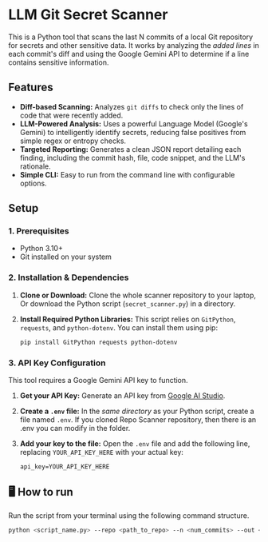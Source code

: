 # LLM Git Secret Scanner

This is a Python tool that scans the last N commits of a local Git repository for secrets and other sensitive data. It works by analyzing the *added lines* in each commit's diff and using the Google Gemini API to determine if a line contains sensitive information.

## Features

* **Diff-based Scanning:** Analyzes `git diffs` to check only the lines of code that were recently added.
* **LLM-Powered Analysis:** Uses a powerful Language Model (Google's Gemini) to intelligently identify secrets, reducing false positives from simple regex or entropy checks.
* **Targeted Reporting:** Generates a clean JSON report detailing each finding, including the commit hash, file, code snippet, and the LLM's rationale.
* **Simple CLI:** Easy to run from the command line with configurable options.

## Setup

### 1. Prerequisites

* Python 3.10+
* Git installed on your system

### 2. Installation & Dependencies

1.  **Clone or Download:**
    Clone the whole scanner repository to your laptop, Or download the Python script (`secret_scanner.py`) in a directory.

2.  **Install Required Python Libraries:**
    This script relies on `GitPython`, `requests`, and `python-dotenv`. You can install them using pip:
    ```bash
    pip install GitPython requests python-dotenv
    ```

### 3. API Key Configuration

This tool requires a Google Gemini API key to function.

1.  **Get your API Key:**
    Generate an API key from [Google AI Studio](https://aistudio.google.com/app/apikey).

2.  **Create a `.env` file:**
    In the *same directory* as your Python script, create a file named `.env`. If you cloned Repo Scanner repository, then there is an .env you can modify in the folder.

3.  **Add your key to the file:**
    Open the `.env` file and add the following line, replacing `YOUR_API_KEY_HERE` with your actual key:
    ```
    api_key=YOUR_API_KEY_HERE
    ```

## 🖥️ How to run

Run the script from your terminal using the following command structure.

```bash
python <script_name.py> --repo <path_to_repo> --n <num_commits> --out <output_file.json>

